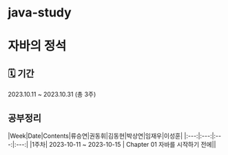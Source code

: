 # java-study
# 자바의 정석

## 🗓 기간
2023.10.11 ~ 2023.10.31 (총 3주)

## 공부정리
|Week|Date|Contents|류승연|권동휘|김동현|박상연|임재우|이성훈|
|:---:|:---:|:---:|:---:|
|1주차| 2023-10-11 ~ 2023-10-15 | Chapter 01 자바를 시작하기 전에||
